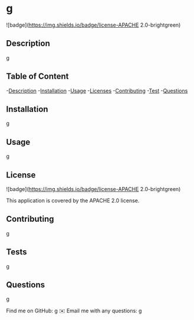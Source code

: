 
# g

![badge](https://img.shields.io/badge/license-APACHE 2.0-brightgreen)
    
## Description 
g

## Table of Content
-[Description](#description)
-[Installation](#installation)
-[Usage](#usage)
-[Licenses](#license)
-[Contributing](#contributing)
-[Test](#testApp)
-[Questions](#questions)
    
## Installation
g
     
## Usage
g
       
## License
![badge](https://img.shields.io/badge/license-APACHE 2.0-brightgreen)
    
This application is covered by the APACHE 2.0 license. 
     
## Contributing
g
      
## Tests
g

## Questions
g

    
Find me on GitHub: [g](https://github.com/g)
✉️ Email me with any questions: g